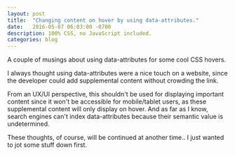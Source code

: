 ```yaml
---
layout: post
title:  "Changing content on hover by using data-attributes."
date:   2016-05-07 06:03:00 -0700
description: 100% CSS, no JavaScript included.
categories: blog
---
```


A couple of musings about using data-attributes for some cool CSS hovers.

I always thought using data-attributes were a nice touch on a website, since the developer could add supplemental content without crowding the link.

From an UX/UI perspective, this shouldn't be used for displaying important content since it won't be accessible for mobile/tablet users, as these supplemental content will only display on hover. And as far as I know, search engines can't index data-attributes because their semantic value is undetermined.

These thoughts, of course, will be continued at another time.. I just wanted to jot some stuff down first.
